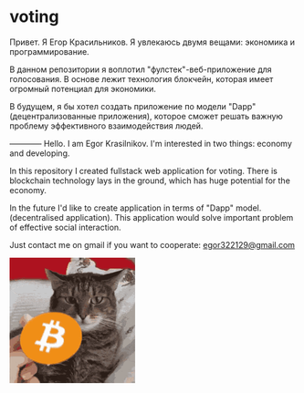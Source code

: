 # voting

Привет. Я Егор Красильников. 
Я увлекаюсь двумя вещами: экономика и программирование.

В данном репозитории я воплотил "фулстек"-веб-приложение для голосования. 
В основе лежит технология блокчейн, которая имеет огромный потенциал для экономики.

В будущем, я бы хотел создать приложение по модели "Dapp" (децентрализованные приложения), 
которое сможет решать важную проблему эффективного взаимодействия людей.

————
Hello. I am Egor Krasilnikov.
I'm interested in two things: economy and developing.

In this repository I created fullstack web application for voting.
There is blockchain technology lays in the ground, which has huge potential for the economy.

In the future I'd like to create application in terms of "Dapp" model. (decentralised application).
This application would solve important problem of effective social interaction.

Just contact me on gmail if you want to cooperate: egor322129@gmail.com

![alt-text](https://github.com/buchacha/voting/blob/master/tenor.gif)

